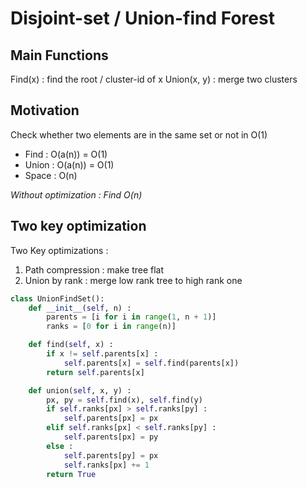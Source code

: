 # Disjoint-set / Union-find Forest

## Main Functions
Find(x) : find the root / cluster-id of x
Union(x, y) : merge two clusters

## Motivation
Check whether two elements are in the same set or not in O(1)
- Find : O(a(n)) = O(1)
- Union : O(a(n)) = O(1)
- Space : O(n)

*Without optimization : Find O(n)*

## Two key optimization
Two Key optimizations : 
1. Path compression : make tree flat
2. Union by rank : merge low rank tree to high rank one

```python
class UnionFindSet():
    def __init__(self, n) :
        parents = [i for i in range(1, n + 1)]
        ranks = [0 for i in range(n)]

    def find(self, x) :
        if x != self.parents[x] :
            self.parents[x] = self.find(parents[x])
        return self.parents[x]

    def union(self, x, y) :
        px, py = self.find(x), self.find(y)
        if self.ranks[px] > self.ranks[py] :
            self.parents[px] = px
        elif self.ranks[px] < self.ranks[py] :
            self.parents[px] = py
        else :
            self.parents[py] = px
            self.ranks[px] += 1
        return True 
```

